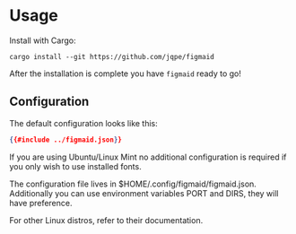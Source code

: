 # Usage

Install with Cargo:

`cargo install --git https://github.com/jqpe/figmaid` 

After the installation is complete you have `figmaid` ready to go!

## Configuration

The default configuration looks like this: 

```json
{{#include ../figmaid.json}}
```

If you are using Ubuntu/Linux Mint no additional configuration is required if you only wish to use installed fonts. 

The configuration file lives in $HOME/.config/figmaid/figmaid.json. Additionally you can use environment variables PORT and DIRS, they will have preference. 

For other Linux distros, refer to their documentation.

